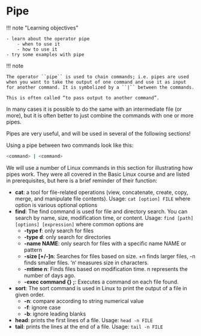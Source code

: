 # Pipe 

!!! note "Learning objectives" 

    - learn about the operator pipe 
        - when to use it
        - how to use it
    - try some examples with pipe  

!!! note 

    The operator ``pipe`` is used to chain commands; i.e. pipes are used when you want to take the output of one command and use it as input for another command. It is symbolized by a ``|`` between the commands. 

    This is often called “to pass output to another command”.

In many cases it is possible to do the same with an intermediate file (or more), but it is often better to just combine the commands with one or more pipes.

Pipes are very useful, and will be used in several of the following sections! 

Using a pipe between two commands look like this:

```bash
<command> | <command>
```

We will use a number of Linux commands in this section for illustrating how pipes work. They were all covered in the Basic Linux course and are listed in prerequisites, but here is a brief reminder of their function: 

- **cat**: a tool for file-related operations (view, concatenate, create, copy, merge, and manipulate file contents). Usage: ``cat [option] FILE`` where option is various optional options
- **find**: The find command is used for file and directory search. You can search by name, size, modification time, or content. Usage: ``find [path] [options] [expression]`` where common options are 
    - **-type f**: only search for files
    - **-type d**: only search for directories
    - **-name NAME**: only search for files with a specific name NAME or pattern
    - **-size [+/-]n**: Searches for files based on size. +n finds larger files, -n finds smaller files. ‘n‘ measures size in characters.
    - **-mtime n**: Finds files based on modification time. n represents the number of days ago.
    - **-exec command {} \;**: Executes a command on each file found.
- **sort**: The sort command is used in Linux to print the output of a file in given order.
    - **-n**: compare according to string numerical value
    - **-f**: ignore case
    - **-b**: ignore leading blanks
- **head**: prints the first lines of a file. Usage: ``head -n FILE``
- **tail**: prints the lines at the end of a file. Usage: ``tail -n FILE``

